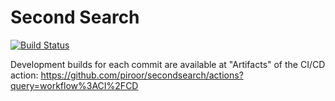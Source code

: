 # Second Search

[![Build Status](https://travis-ci.org/piroor/secondsearch.svg?branch=master)](https://travis-ci.org/piroor/secondsearch)

Development builds for each commit are available at "Artifacts" of the CI/CD action:
https://github.com/piroor/secondsearch/actions?query=workflow%3ACI%2FCD
